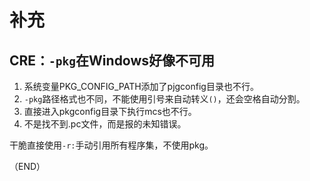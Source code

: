 # 补充    


## CRE：`-pkg`在Windows好像不可用    

1. 系统变量PKG_CONFIG_PATH添加了pjgconfig目录也不行。    
2. `-pkg`路径格式也不同，不能使用引号来自动转义`()`，还会空格自动分割。    
3. 直接进入pkgconfig目录下执行mcs也不行。    
4. 不是找不到.pc文件，而是报的未知错误。      


干脆直接使用`-r:`手动引用所有程序集，不使用pkg。    





（END）  